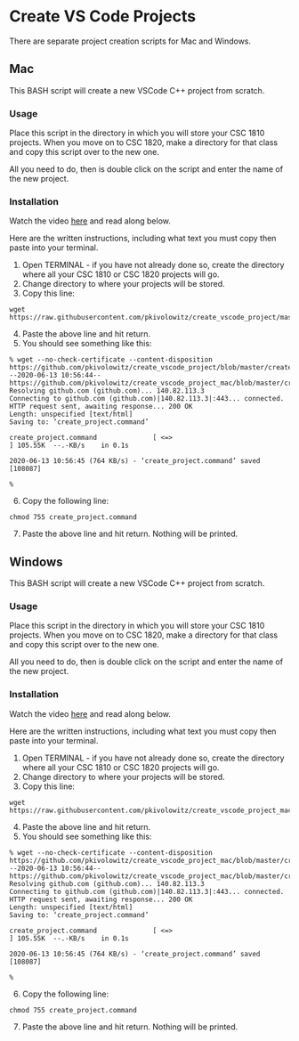 # Create VS Code Projects

There are separate project creation scripts for Mac and Windows.

## Mac

This BASH script will create a new VSCode C++ project from scratch.

### Usage

Place this script in the directory in which you will store your CSC 1810 projects. When you move on to CSC 1820, make a directory for that class and copy this script over to the new one.

All you need to do, then is double click on the script and enter the name of the new project.

### Installation

Watch the video [here](https://youtu.be/EqkyGBz9av4?list=PLnE1d1TMuFwPqZq0caXSzHM4u2UdPmhW4) and read along below. 

Here are the written instructions, including what text you must copy then paste into your terminal.

1. Open TERMINAL - if you have not already done so, create the directory where all your CSC 1810 or CSC 1820 projects will go.
2. Change directory to where your projects will be stored.
3. Copy this line:
```text
wget https://raw.githubusercontent.com/pkivolowitz/create_vscode_project/master/create_project.command
```
4. Paste the above line and hit return.
5. You should see something like this:
```text
% wget --no-check-certificate --content-disposition https://github.com/pkivolowitz/create_vscode_project/blob/master/create_project.command
--2020-06-13 10:56:44--  https://github.com/pkivolowitz/create_vscode_project_mac/blob/master/create_project.command
Resolving github.com (github.com)... 140.82.113.3
Connecting to github.com (github.com)|140.82.113.3|:443... connected.
HTTP request sent, awaiting response... 200 OK
Length: unspecified [text/html]
Saving to: ‘create_project.command’

create_project.command              [ <=>                                                  ] 105.55K  --.-KB/s    in 0.1s    

2020-06-13 10:56:45 (764 KB/s) - ‘create_project.command’ saved [108087]

% 
```
6. Copy the following line:
```text
chmod 755 create_project.command
```
7. Paste the above line and hit return. Nothing will be printed.

## Windows

This BASH script will create a new VSCode C++ project from scratch.

### Usage

Place this script in the directory in which you will store your CSC 1810 projects. When you move on to CSC 1820, make a directory for that class and copy this script over to the new one.

All you need to do, then is double click on the script and enter the name of the new project.

### Installation

Watch the video [here](https://youtu.be/EqkyGBz9av4?list=PLnE1d1TMuFwPqZq0caXSzHM4u2UdPmhW4) and read along below. 

Here are the written instructions, including what text you must copy then paste into your terminal.

1. Open TERMINAL - if you have not already done so, create the directory where all your CSC 1810 or CSC 1820 projects will go.
2. Change directory to where your projects will be stored.
3. Copy this line:
```text
wget https://raw.githubusercontent.com/pkivolowitz/create_vscode_project_mac/master/create_project.sh
```
4. Paste the above line and hit return.
5. You should see something like this:
```text
% wget --no-check-certificate --content-disposition https://github.com/pkivolowitz/create_vscode_project_mac/blob/master/create_project.command
--2020-06-13 10:56:44--  https://github.com/pkivolowitz/create_vscode_project_mac/blob/master/create_project.command
Resolving github.com (github.com)... 140.82.113.3
Connecting to github.com (github.com)|140.82.113.3|:443... connected.
HTTP request sent, awaiting response... 200 OK
Length: unspecified [text/html]
Saving to: ‘create_project.command’

create_project.command              [ <=>                                                  ] 105.55K  --.-KB/s    in 0.1s    

2020-06-13 10:56:45 (764 KB/s) - ‘create_project.command’ saved [108087]

% 
```
6. Copy the following line:
```text
chmod 755 create_project.command
```
7. Paste the above line and hit return. Nothing will be printed.

